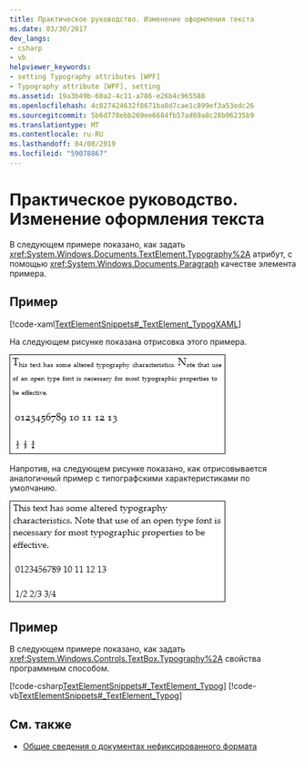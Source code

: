 ```yaml
---
title: Практическое руководство. Изменение оформления текста
ms.date: 03/30/2017
dev_langs:
- csharp
- vb
helpviewer_keywords:
- setting Typography attributes [WPF]
- Typography attribute [WPF], setting
ms.assetid: 19a3b49b-60a2-4c11-a786-e26b4c965588
ms.openlocfilehash: 4c027424632f8671ba8d7cae1c899ef3a53edc26
ms.sourcegitcommit: 5b6d778ebb269ee6684fb57ad69a8c28b06235b9
ms.translationtype: MT
ms.contentlocale: ru-RU
ms.lasthandoff: 04/08/2019
ms.locfileid: "59078867"
---
```

# <a name="how-to-alter-the-typography-of-text"></a>Практическое руководство. Изменение оформления текста
В следующем примере показано, как задать <xref:System.Windows.Documents.TextElement.Typography%2A> атрибут, с помощью <xref:System.Windows.Documents.Paragraph> качестве элемента примера.  
  
## <a name="example"></a>Пример  
 [!code-xaml[TextElementSnippets#_TextElement_TypogXAML](~/samples/snippets/csharp/VS_Snippets_Wpf/TextElementSnippets/CSharp/Window1.xaml#_textelement_typogxaml)]  
  
 На следующем рисунке показана отрисовка этого примера.  
  
 ![Снимок экрана: Текст с измененной типографией](./media/textelement-typog.png "TextElement_Typog")  
  
 Напротив, на следующем рисунке показано, как отрисовывается аналогичный пример с типографскими характеристиками по умолчанию.  
  
 ![Снимок экрана: Текст с измененной типографией](./media/textelement-typog-default.png "TextElement_Typog_Default")  
  
## <a name="example"></a>Пример  
 В следующем примере показано, как задать <xref:System.Windows.Controls.TextBox.Typography%2A> свойства программным способом.  
  
 [!code-csharp[TextElementSnippets#_TextElement_Typog](~/samples/snippets/csharp/VS_Snippets_Wpf/TextElementSnippets/CSharp/Window1.xaml.cs#_textelement_typog)]
 [!code-vb[TextElementSnippets#_TextElement_Typog](~/samples/snippets/visualbasic/VS_Snippets_Wpf/TextElementSnippets/visualbasic/window1.xaml.vb#_textelement_typog)]  
  
## <a name="see-also"></a>См. также

- [Общие сведения о документах нефиксированного формата](flow-document-overview.md)
